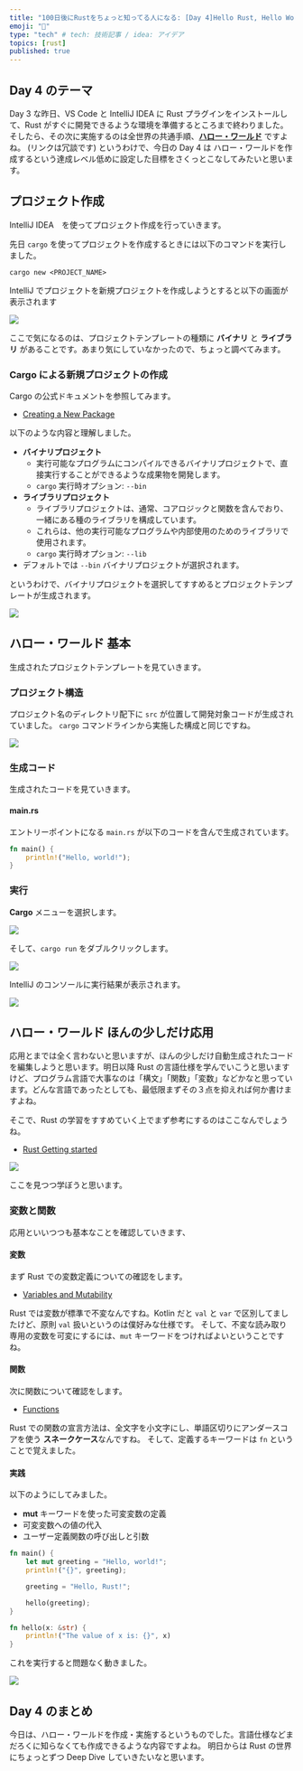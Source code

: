 ```yaml
---
title: "100日後にRustをちょっと知ってる人になる: [Day 4]Hello Rust, Hello World"
emoji: "🦀"
type: "tech" # tech: 技術記事 / idea: アイデア
topics: [rust]
published: true
---
```


## Day 4 のテーマ

Day 3 な昨日、VS Code と IntelliJ IDEA に Rust プラグインをインストールして、Rust がすぐに開発できるような環境を準備するところまで終わりました。
そしたら、その次に実施するのは全世界の共通手順、**[ハロー・ワールド](https://hello-world-movie.com/)** ですよね。
(リンクは冗談です)
というわけで、今日の Day 4 は ハロー・ワールドを作成するという達成レベル低めに設定した目標をさくっとこなしてみたいと思います。

## プロジェクト作成

IntelliJ IDEA　を使ってプロジェクト作成を行っていきます。

先日 `cargo` を使ってプロジェクトを作成するときには以下のコマンドを実行しました。

```shell
cargo new <PROJECT_NAME>
```

IntelliJ でプロジェクトを新規プロジェクトを作成しようとすると以下の画面が表示されます

![](https://storage.googleapis.com/zenn-user-upload/450b01967ccf-20220826.png)

ここで気になるのは、プロジェクトテンプレートの種類に **バイナリ** と **ライブラリ** があることです。あまり気にしていなかったので、ちょっと調べてみます。

### Cargo による新規プロジェクトの作成

Cargo の公式ドキュメントを参照してみます。

- [Creating a New Package](https://doc.rust-lang.org/cargo/guide/creating-a-new-project.html)

以下のような内容と理解しました。

- **バイナリプロジェクト**
  - 実行可能なプログラムにコンパイルできるバイナリプロジェクトで、直接実行することができるような成果物を開発します。
  - `cargo` 実行時オプション: `--bin`
- **ライブラリプロジェクト**
  - ライブラリプロジェクトは、通常、コアロジックと関数を含んでおり、一緒にある種のライブラリを構成しています。
  - これらは、他の実行可能なプログラムや内部使用のためのライブラリで使用されます。
  - `cargo` 実行時オプション: `--lib`
- デフォルトでは `--bin` バイナリプロジェクトが選択されます。

というわけで、バイナリプロジェクトを選択してすすめるとプロジェクトテンプレートが生成されます。

![](https://storage.googleapis.com/zenn-user-upload/3da9d6f83d39-20220826.png)

## ハロー・ワールド 基本

生成されたプロジェクトテンプレートを見ていきます。

### プロジェクト構造

プロジェクト名のディレクトリ配下に `src` が位置して開発対象コードが生成されていました。
`cargo` コマンドラインから実施した構成と同じですね。

![](https://storage.googleapis.com/zenn-user-upload/0de68971f300-20220826.png)

### 生成コード

生成されたコードを見ていきます。

#### main.rs

エントリーポイントになる `main.rs` が以下のコードを含んで生成されています。

```rust
fn main() {
    println!("Hello, world!");
}
```

### 実行

**Cargo** メニューを選択します。

![](https://storage.googleapis.com/zenn-user-upload/6ace46a6b13b-20220826.png)

そして、`cargo run` をダブルクリックします。

![](https://storage.googleapis.com/zenn-user-upload/b401ce32f59e-20220826.png)

IntelliJ のコンソールに実行結果が表示されます。

![](https://storage.googleapis.com/zenn-user-upload/a5b99ef9b693-20220826.png)

## ハロー・ワールド ほんの少しだけ応用

応用とまでは全く言わないと思いますが、ほんの少しだけ自動生成されたコードを編集しようと思います。明日以降 Rust の言語仕様を学んでいこうと思いますけど、プログラム言語で大事なのは「構文」「関数」「変数」などかなと思っています。どんな言語であったとしても、最低限まずその３点を抑えれば何か書けますよね。

そこで、Rust の学習をすすめていく上でまず参考にするのはここなんでしょうね。

- [Rust Getting started](https://www.rust-lang.org/learn/get-started)

![](https://storage.googleapis.com/zenn-user-upload/3ec016637afa-20220826.png)

ここを見つつ学ぼうと思います。

### 変数と関数

応用といいつつも基本なことを確認していきます、

#### 変数

まず Rust での変数定義についての確認をします。

- [Variables and Mutability](https://doc.rust-lang.org/book/ch03-01-variables-and-mutability.html)

Rust では変数が標準で不変なんですね。Kotlin だと `val` と `var` で区別してましたけど、原則 `val` 扱いというのは僕好みな仕様です。
そして、不変な読み取り専用の変数を可変にするには、`mut` キーワードをつければよいということですね。

#### 関数

次に関数について確認をします。

- [Functions](https://doc.rust-lang.org/book/ch03-03-how-functions-work.html)

Rust での関数の宣言方法は、全文字を小文字にし、単語区切りにアンダースコアを使う **スネークケース**なんですね。
そして、定義するキーワードは `fn` ということで覚えました。

#### 実践

以下のようにしてみました。

- **mut** キーワードを使った可変変数の定義
- 可変変数への値の代入
- ユーザー定義関数の呼び出しと引数

```rust
fn main() {
    let mut greeting = "Hello, world!";
    println!("{}", greeting);

    greeting = "Hello, Rust!";

    hello(greeting);
}

fn hello(x: &str) {
    println!("The value of x is: {}", x)
}
```

これを実行すると問題なく動きました。

![](https://storage.googleapis.com/zenn-user-upload/4be61e55fdd8-20220826.png)

## Day 4 のまとめ

今日は、ハロー・ワールドを作成・実施するというものでした。言語仕様などまだろくに知らなくても作成できるような内容ですよね。
明日からは Rust の世界にちょっとずつ Deep Dive していきたいなと思います。

